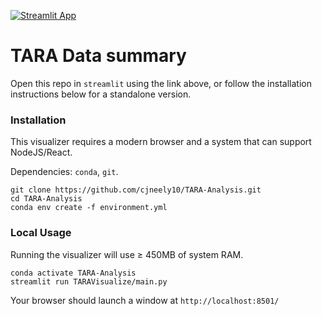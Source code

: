 [![Streamlit App](https://static.streamlit.io/badges/streamlit_badge_black_white.svg)](https://share.streamlit.io/cjneely10/TARA-Analysis/main/TARAVisualize/main.py)


# TARA Data summary

Open this repo in `streamlit` using the link above, or follow the installation instructions below for a standalone version.

### Installation

This visualizer requires a modern browser and a system that can support NodeJS/React.

Dependencies: `conda`, `git`.

```
git clone https://github.com/cjneely10/TARA-Analysis.git
cd TARA-Analysis
conda env create -f environment.yml
```

### Local Usage

Running the visualizer will use &ge; 450MB of system RAM.

```shell
conda activate TARA-Analysis
streamlit run TARAVisualize/main.py
```

Your browser should launch a window at `http://localhost:8501/`
